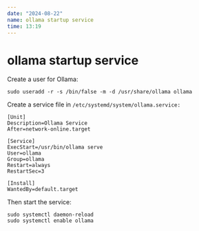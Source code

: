 ```yaml
---
date: "2024-08-22"
name: ollama startup service
time: 13:19
---
```


# ollama startup service

Create a user for Ollama:
```
sudo useradd -r -s /bin/false -m -d /usr/share/ollama ollama
```
Create a service file in `/etc/systemd/system/ollama.service:`
```service
[Unit]
Description=Ollama Service
After=network-online.target

[Service]
ExecStart=/usr/bin/ollama serve
User=ollama
Group=ollama
Restart=always
RestartSec=3

[Install]
WantedBy=default.target
```
Then start the service:
```
sudo systemctl daemon-reload
sudo systemctl enable ollama
```
